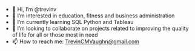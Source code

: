 - 👋 Hi, I’m @trevinv
- 👀 I’m interested in education, fitness and business administration
- 🌱 I’m currently learning SQL Python and Tableau
- 💞️ I’m looking to collaborate on projects related to improving the quality of life for all or those most in need
- 📫 How to reach me: TrevinCMVaughn@gmail.com

<!---
trevinv/trevinv is a ✨ special ✨ repository because its `README.md` (this file) appears on your GitHub profile.
You can click the Preview link to take a look at your changes.
--->
